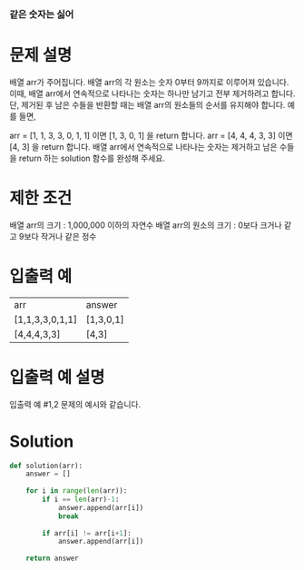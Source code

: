 
### 같은 숫자는 싫어

# 문제 설명
배열 arr가 주어집니다. 배열 arr의 각 원소는 숫자 0부터 9까지로 이루어져 있습니다. 이때, 배열 arr에서 연속적으로 나타나는 숫자는 하나만 남기고 전부 제거하려고 합니다. 단, 제거된 후 남은 수들을 반환할 때는 배열 arr의 원소들의 순서를 유지해야 합니다. 예를 들면,

arr = [1, 1, 3, 3, 0, 1, 1] 이면 [1, 3, 0, 1] 을 return 합니다.
arr = [4, 4, 4, 3, 3] 이면 [4, 3] 을 return 합니다.
배열 arr에서 연속적으로 나타나는 숫자는 제거하고 남은 수들을 return 하는 solution 함수를 완성해 주세요.

# 제한 조건
배열 arr의 크기 : 1,000,000 이하의 자연수
배열 arr의 원소의 크기 : 0보다 크거나 같고 9보다 작거나 같은 정수

# 입출력 예
<table>
  <tr>
    <td>
      arr
    </td>
    <td>
      answer
    </td>
    </tr>
    <tr>
    <td>
[1,1,3,3,0,1,1]
      </td>
      <td>
[1,3,0,1]
      </td>
  </tr>
  <tr>
    <td>
[4,4,4,3,3]	
</td>
    <td>
[4,3]
    </td>
  </tr>
  </table>
  
# 입출력 예 설명

입출력 예 #1,2
문제의 예시와 같습니다.

# Solution

```python
def solution(arr):
    answer = []
    
    for i in range(len(arr)):
        if i == len(arr)-1:
            answer.append(arr[i])
            break
            
        if arr[i] != arr[i+1]:
            answer.append(arr[i])
        
    return answer
```
